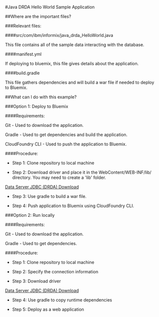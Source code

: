 #Java DRDA Hello World Sample Application

##Where are the important files?

###Relevant files:

####src/com/ibm/informix/java_drda_HelloWorld.java

This file contains all of the sample data interacting with the database.

####manifest.yml

If deploying to bluemix, this file gives details about the application.

####build.gradle

This file gathers dependencies and will build a war file if needed to deploy to Bluemix.

##What can I do with this example?

###Option 1: Deploy to Bluemix

####Requirements:

Git - Used to download the application.

Gradle -  Used to get dependencies and build the application.

CloudFoundry CLI -  Used to push the application to Bluemix.

####Procedure:

 * Step 1: Clone repository to local machine

 * Step 2: Download driver and place it in the WebContent/WEB-INF/lib/ directory. You may need to create a 'lib' folder.

[Data Server JDBC (DRDA) Download](http://www-01.ibm.com/support/docview.wss?uid=swg21363866)

 * Step 3: Use gradle to build a war file.
	
 * Step 4: Push application to Bluemix using CloudFoundry CLI.

###Option 2: Run locally

####Requirements:

Git - Used to download the application.

Gradle -  Used to get dependencies.

####Procedure:

 * Step 1: Clone repository to local machine
 
 * Step 2: Specify the connection information
 
 * Step 3: Download driver
 
[Data Server JDBC (DRDA) Download](http://www-01.ibm.com/support/docview.wss?uid=swg21363866)

 * Step 4: Use gradle to copy runtime dependencies

 * Step 5: Deploy as a web application
